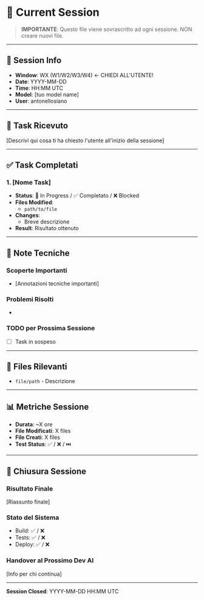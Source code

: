 # 🔧 Current Session

> **IMPORTANTE**: Questo file viene sovrascritto ad ogni sessione. NON creare nuovi file.

---

## 📅 Session Info

- **Window**: WX (W1/W2/W3/W4) ← CHIEDI ALL'UTENTE!
- **Date**: YYYY-MM-DD
- **Time**: HH:MM UTC
- **Model**: [tuo model name]
- **User**: antonellosiano

---

## 🎯 Task Ricevuto

[Descrivi qui cosa ti ha chiesto l'utente all'inizio della sessione]

---

## ✅ Task Completati

### 1. [Nome Task]
- **Status**: 🚧 In Progress / ✅ Completato / ❌ Blocked
- **Files Modified**:
  - `path/to/file`
- **Changes**:
  - Breve descrizione
- **Result**: Risultato ottenuto

---

## 📝 Note Tecniche

### Scoperte Importanti
- [Annotazioni tecniche importanti]

### Problemi Risolti
- [Problema]: [Soluzione]

### TODO per Prossima Sessione
- [ ] Task in sospeso

---

## 🔗 Files Rilevanti

- `file/path` - Descrizione

---

## 📊 Metriche Sessione

- **Durata**: ~X ore
- **File Modificati**: X files
- **File Creati**: X files
- **Test Status**: ✅ / ❌ / ⏭️

---

## 🏁 Chiusura Sessione

### Risultato Finale
[Riassunto finale]

### Stato del Sistema
- Build: ✅ / ❌
- Tests: ✅ / ❌
- Deploy: ✅ / ❌

### Handover al Prossimo Dev AI
[Info per chi continua]

---

**Session Closed**: YYYY-MM-DD HH:MM UTC
